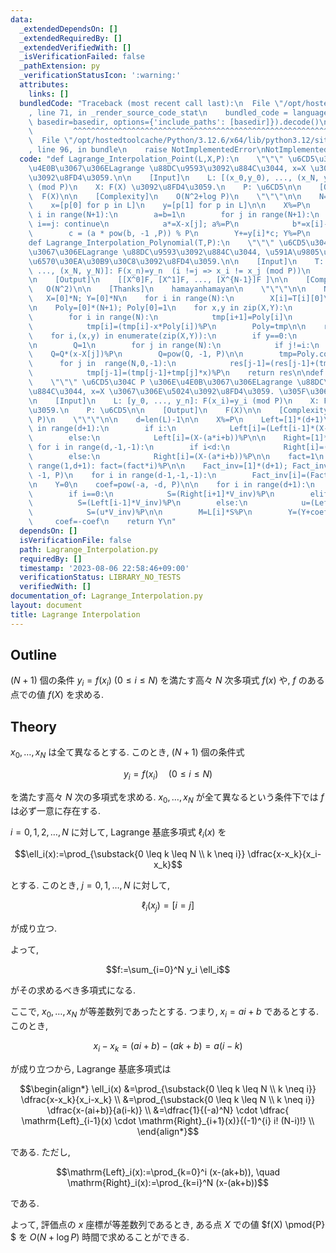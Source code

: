 ```yaml
---
data:
  _extendedDependsOn: []
  _extendedRequiredBy: []
  _extendedVerifiedWith: []
  _isVerificationFailed: false
  _pathExtension: py
  _verificationStatusIcon: ':warning:'
  attributes:
    links: []
  bundledCode: "Traceback (most recent call last):\n  File \"/opt/hostedtoolcache/Python/3.12.6/x64/lib/python3.12/site-packages/onlinejudge_verify/documentation/build.py\"\
    , line 71, in _render_source_code_stat\n    bundled_code = language.bundle(stat.path,\
    \ basedir=basedir, options={'include_paths': [basedir]}).decode()\n          \
    \         ^^^^^^^^^^^^^^^^^^^^^^^^^^^^^^^^^^^^^^^^^^^^^^^^^^^^^^^^^^^^^^^^^^^^^^^^^^^^^^^^^\n\
    \  File \"/opt/hostedtoolcache/Python/3.12.6/x64/lib/python3.12/site-packages/onlinejudge_verify/languages/python.py\"\
    , line 96, in bundle\n    raise NotImplementedError\nNotImplementedError\n"
  code: "def Lagrange_Interpolation_Point(L,X,P):\n    \"\"\" \u6CD5\u304C P \u306E\
    \u4E0B\u3067\u306ELagrange \u88DC\u9593\u3092\u884C\u3044, x=X \u3067\u306E\u5024\
    \u3092\u8FD4\u3059.\n\n    [Input]\n    L: [(x_0,y_0), ..., (x_N, y_N)]: F(x_i)=y_i\
    \ (mod P)\n    X: F(X) \u3092\u8FD4\u3059.\n    P: \u6CD5\n\n    [Output]\n  \
    \  F(X)\n\n    [Complexity]\n    O(N^2+log P)\n    \"\"\"\n\n    N=len(L)-1\n\n\
    \    x=[p[0] for p in L]\n    y=[p[1] for p in L]\n\n    X%=P\n    Y=0\n    for\
    \ i in range(N+1):\n        a=b=1\n        for j in range(N+1):\n            if\
    \ i==j: continue\n            a*=X-x[j]; a%=P\n            b*=x[i]-x[j]; b%=P\n\
    \        c = (a * pow(b, -1 ,P)) % P\n        Y+=y[i]*c; Y%=P\n    return Y\n\n\
    def Lagrange_Interpolation_Polynomial(T,P):\n    \"\"\" \u6CD5\u304C P \u306E\u4E0B\
    \u3067\u306ELagrange \u88DC\u9593\u3092\u884C\u3044, \u591A\u9805\u5F0F\u306E\u4FC2\
    \u6570\u30EA\u30B9\u30C8\u3092\u8FD4\u3059.\n\n    [Input]\n    T: [(x_0,y_0),\
    \ ..., (x_N, y_N)]: F(x_n)=y_n  (i !=j => x_i != x_j (mod P))\n    P: \u6CD5\n\
    \n    [Output]\n    [[X^0]F, [X^1]F, ..., [X^{N-1}]F ]\n\n    [Complexity]\n \
    \   O(N^2)\n\n    [Thanks]\n    hamayanhamayan\n    \"\"\"\n\n    N=len(T)\n \
    \   X=[0]*N; Y=[0]*N\n    for i in range(N):\n        X[i]=T[i][0]\n        Y[i]=T[i][1]\n\
    \n    Poly=[0]*(N+1); Poly[0]=1\n    for x,y in zip(X,Y):\n        tmp=[0]*(N+1)\n\
    \        for i in range(N):\n            tmp[i+1]=Poly[i]\n        for i in range(N):\n\
    \            tmp[i]=(tmp[i]-x*Poly[i])%P\n        Poly=tmp\n\n    res=[0]*N\n\
    \    for i,(x,y) in enumerate(zip(X,Y)):\n        if y==0:\n            continue\n\
    \n        Q=1\n        for j in range(N):\n            if j!=i:\n            \
    \    Q=Q*(x-X[j])%P\n        Q=pow(Q, -1, P)\n\n        tmp=Poly.copy()\n\n  \
    \      for j in  range(N,0,-1):\n            res[j-1]=(res[j-1]+(tmp[j]*Q)%P*y)%P\n\
    \            tmp[j-1]=(tmp[j-1]+tmp[j]*x)%P\n    return res\n\ndef Lagrange_Interpolation_Point_Arithmetic(L,a,b,X,P):\n\
    \    \"\"\" \u6CD5\u304C P \u306E\u4E0B\u3067\u306ELagrange \u88DC\u9593\u3092\
    \u884C\u3044, x=X \u3067\u306E\u5024\u3092\u8FD4\u3059. \u305F\u3060\u3057, x_i=ai+b\n\
    \n    [Input]\n    L: [y_0, ..., y_n]: F(x_i)=y_i (mod P)\n    X: F(X) \u3092\u8FD4\
    \u3059.\n    P: \u6CD5\n\n    [Output]\n    F(X)\n\n    [Complexity]\n    O(N+log\
    \ P)\n    \"\"\"\n\n    d=len(L)-1\n\n    X%=P\n    Left=[1]*(d+1)\n    for i\
    \ in range(d+1):\n        if i:\n            Left[i]=(Left[i-1]*(X-(a*i+b)))%P\n\
    \        else:\n            Left[i]=(X-(a*i+b))%P\n\n    Right=[1]*(d+1)\n   \
    \ for i in range(d,-1,-1):\n        if i<d:\n            Right[i]=(Right[i+1]*(X-(a*i+b)))%P\n\
    \        else:\n            Right[i]=(X-(a*i+b))%P\n\n    fact=1\n    for i in\
    \ range(1,d+1): fact=(fact*i)%P\n\n    Fact_inv=[1]*(d+1); Fact_inv[-1]=pow(fact,\
    \ -1, P)\n    for i in range(d-1,-1,-1):\n        Fact_inv[i]=(Fact_inv[i+1]*(i+1))%P\n\
    \n    Y=0\n    coef=pow(-a, -d, P)\n\n    for i in range(d+1):\n        V_inv=(Fact_inv[i]*Fact_inv[d-i])%P\n\
    \        if i==0:\n            S=(Right[i+1]*V_inv)%P\n        elif i==d:\n  \
    \          S=(Left[i-1]*V_inv)%P\n        else:\n            u=(Left[i-1]*Right[i+1])%P\n\
    \            S=(u*V_inv)%P\n\n        M=L[i]*S%P\n        Y=(Y+coef*M)%P\n   \
    \     coef=-coef\n    return Y\n"
  dependsOn: []
  isVerificationFile: false
  path: Lagrange_Interpolation.py
  requiredBy: []
  timestamp: '2023-08-06 22:58:46+09:00'
  verificationStatus: LIBRARY_NO_TESTS
  verifiedWith: []
documentation_of: Lagrange_Interpolation.py
layout: document
title: Lagrange Interpolation
---
```


## Outline

$(N+1)$ 個の条件 $y_i=f(x_i)$ $(0 \leq i \leq N)$ を満たす高々 $N$ 次多項式 $f(x)$ や, $f$ のある点での値 $f(X)$ を求める.

## Theory

$x_0, \dots, x_N$ は全て異なるとする. このとき, $(N+1)$ 個の条件式

$$y_i=f(x_i) \quad (0 \leq i\leq N)$$

を満たす高々 $N$ 次の多項式を求める. $x_0, \dots, x_N$ が全て異なるという条件下では $f$ は必ず一意に存在する.

$i=0,1,2, \dots, N$ に対して, Lagrange 基底多項式 $\ell_i(x)$ を

$$\ell_i(x):=\prod_{\substack{0 \leq k \leq N \\ k \neq i}} \dfrac{x-x_k}{x_i-x_k}$$

とする. このとき, $j=0,1, \dots, N$ に対して,

$$\ell_i(x_j)=[i=j]$$

が成り立つ.

よって,

$$f:=\sum_{i=0}^N y_i \ell_i$$

がその求めるべき多項式になる.

ここで, $x_0, \dots, x_N$ が等差数列であったとする. つまり, $x_i=ai+b$ であるとする. このとき,

$$x_i-x_k=(ai+b)-(ak+b)=a(i-k)$$

が成り立つから, Lagrange 基底多項式は

$$\begin{align*}
\ell_i(x)
&=\prod_{\substack{0 \leq k \leq N \\ k \neq i}} \dfrac{x-x_k}{x_i-x_k} \\
&=\prod_{\substack{0 \leq k \leq N \\ k \neq i}} \dfrac{x-(ai+b)}{a(i-k)} \\
&=\dfrac{1}{(-a)^N} \cdot \dfrac{ \mathrm{Left}_{i-1}(x) \cdot \mathrm{Right}_{i+1}(x)}{(-1)^{i} i! (N-i)!} \\
\end{align*}$$

である. ただし,

$$\mathrm{Left}_i(x):=\prod_{k=0}^i (x-(ak+b)), \quad \mathrm{Right}_i(x):=\prod_{k=i}^N (x-(ak+b))$$

である.

よって, 評価点の $x$ 座標が等差数列であるとき, ある点 $X$ での値 $f(X) \pmod{P} $ を $O(N+\log P)$ 時間で求めることができる.
